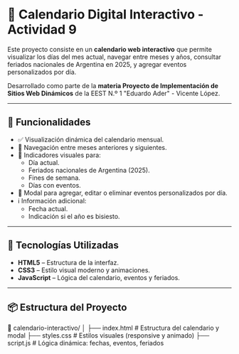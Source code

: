 # 📅 Calendario Digital Interactivo - Actividad 9

Este proyecto consiste en un **calendario web interactivo** que permite visualizar los días del mes actual, navegar entre meses y años, consultar feriados nacionales de Argentina en 2025, y agregar eventos personalizados por día.

Desarrollado como parte de la **materia Proyecto de Implementación de Sitios Web Dinámicos** de la EEST N.º 1 "Eduardo Ader" - Vicente López.

---

## 🚀 Funcionalidades

- ✅ Visualización dinámica del calendario mensual.
- 📆 Navegación entre meses anteriores y siguientes.
- 🎉 Indicadores visuales para:
  - Día actual.
  - Feriados nacionales de Argentina (2025).
  - Fines de semana.
  - Días con eventos.
- 📝 Modal para agregar, editar o eliminar eventos personalizados por día.
- ℹ️ Información adicional:
  - Fecha actual.
  - Indicación si el año es bisiesto.

---

## 🧪 Tecnologías Utilizadas

- **HTML5** – Estructura de la interfaz.
- **CSS3** – Estilo visual moderno y animaciones.
- **JavaScript** – Lógica del calendario, eventos y feriados.

---

## 📦 Estructura del Proyecto
📁 calendario-interactivo/
│
├── index.html # Estructura del calendario y modal
├── styles.css # Estilos visuales (responsive y animado)
├── script.js # Lógica dinámica: fechas, eventos, feriados
